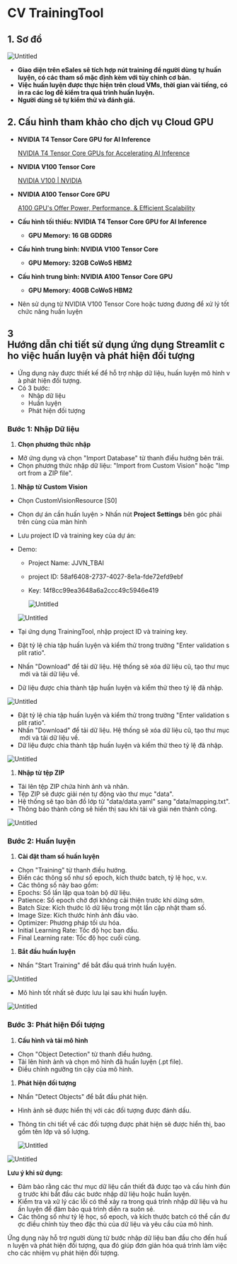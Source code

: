 # CV TrainingTool

## 1. Sơ đồ

![Untitled](images/Untitled.png)

- **Giao diện trên eSales sẽ tích hợp nút training để người dùng tự huấn luyện, có các tham số mặc định kèm với tùy chỉnh cơ bản.**
- **Việc huấn luyện được thực hiện trên cloud VMs, thời gian vài tiếng, có in ra các log để kiểm tra quá trình huấn luyện.**
- **Người dùng sẽ tự kiểm thử và đánh giá.**

## 2. Cấu hình tham khảo cho dịch vụ **Cloud GPU**

- **NVIDIA T4 Tensor Core GPU for AI Inference**
    
    [NVIDIA T4 Tensor Core GPUs for Accelerating AI Inference](https://www.nvidia.com/en-us/data-center/tesla-t4/)
    
- **NVIDIA V100 Tensor Core**
    
    [NVIDIA V100 | NVIDIA](https://www.nvidia.com/en-us/data-center/v100/)
    
- **NVIDIA A100 Tensor Core GPU**
    
    [A100 GPU's Offer Power, Performance, & Efficient Scalability](https://www.nvidia.com/en-us/data-center/a100/)
    
- **Cấu hình tối thiểu: NVIDIA T4 Tensor Core GPU for AI Inference**
    - **GPU Memory: 16 GB GDDR6**
- **Cấu hình trung bình: NVIDIA V100 Tensor Core**
    - **GPU Memory: 32GB CoWoS HBM2**
- **Cấu hình trung bình: NVIDIA A100 Tensor Core GPU**
    - **GPU Memory: 40GB CoWoS HBM2**
- Nên sử dụng từ NVIDIA V100 Tensor Core hoặc tương đương để xử lý tốt chức năng huấn luyện

## **3 Hướng dẫn chi tiết sử dụng ứng dụng Streamlit cho việc huấn luyện và phát hiện đối tượng**

- Ứng dụng này được thiết kế để hỗ trợ nhập dữ liệu, huấn luyện mô hình và phát hiện đối tượng.
- Có 3 bước:
    - Nhập dữ liệu
    - Huấn luyện
    - Phát hiện đối tượng

### Bước 1: Nhập Dữ liệu

1. **Chọn phương thức nhập**
- Mở ứng dụng và chọn "Import Database" từ thanh điều hướng bên trái.
- Chọn phương thức nhập dữ liệu: "Import from Custom Vision" hoặc "Import from a ZIP file".
1. **Nhập từ Custom Vision**
- Chọn CustomVisionResource [S0]
- Chọn dự án cần huấn luyện > Nhấn nút **Project Settings** bên góc phải trên cùng của màn hình
- Lưu project ID và training key của dự án:
- Demo:
    - Project Name: JJVN_TBAI
    - project ID: 58af6408-2737-4027-8e1a-fde72efd9ebf
    - Key: 14f8cc99ea3648a6a2ccc49c5946e419
        
        ![Untitled](images/Untitled%201.png)
        
    
    ![Untitled](images/Untitled%202.png)
    
- Tại ứng dụng TrainingTool, nhập project ID và training key.
- Đặt tỷ lệ chia tập huấn luyện và kiểm thử trong trường "Enter validation split ratio".
- Nhấn "Download" để tải dữ liệu. Hệ thống sẽ xóa dữ liệu cũ, tạo thư mục mới và tải dữ liệu về.
- Dữ liệu được chia thành tập huấn luyện và kiểm thử theo tỷ lệ đã nhập.

![Untitled](images/Untitled%203.png)

- Đặt tỷ lệ chia tập huấn luyện và kiểm thử trong trường "Enter validation split ratio".
- Nhấn "Download" để tải dữ liệu. Hệ thống sẽ xóa dữ liệu cũ, tạo thư mục mới và tải dữ liệu về.
- Dữ liệu được chia thành tập huấn luyện và kiểm thử theo tỷ lệ đã nhập.

![Untitled](images/Untitled%204.png)

1. **Nhập từ tệp ZIP**
- Tải lên tệp ZIP chứa hình ảnh và nhãn.
- Tệp ZIP sẽ được giải nén tự động vào thư mục "data".
- Hệ thống sẽ tạo bản đồ lớp từ "data/data.yaml" sang "data/mapping.txt".
- Thông báo thành công sẽ hiển thị sau khi tải và giải nén thành công.

![Untitled](images/Untitled%205.png)

### Bước 2: Huấn luyện

1. **Cài đặt tham số huấn luyện**
- Chọn "Training" từ thanh điều hướng.
- Điền các thông số như số epoch, kích thước batch, tỷ lệ học, v.v.
- Các thông số này bao gồm:
- Epochs: Số lần lặp qua toàn bộ dữ liệu.
- Patience: Số epoch chờ đợi không cải thiện trước khi dừng sớm.
- Batch Size: Kích thước lô dữ liệu trong một lần cập nhật tham số.
- Image Size: Kích thước hình ảnh đầu vào.
- Optimizer: Phương pháp tối ưu hóa.
- Initial Learning Rate: Tốc độ học ban đầu.
- Final Learning rate: Tốc độ học cuối cùng.
1. **Bắt đầu huấn luyện**
- Nhấn "Start Training" để bắt đầu quá trình huấn luyện.

![Untitled](images/Untitled%206.png)

- Mô hình tốt nhất sẽ được lưu lại sau khi huấn luyện.

![Untitled](images/Untitled%207.png)

### Bước 3: Phát hiện Đối tượng

1. **Cấu hình và tải mô hình**
- Chọn "Object Detection" từ thanh điều hướng.
- Tải lên hình ảnh và chọn mô hình đã huấn luyện (.pt file).
- Điều chỉnh ngưỡng tin cậy của mô hình.
1. **Phát hiện đối tượng**
- Nhấn "Detect Objects" để bắt đầu phát hiện.
- Hình ảnh sẽ được hiển thị với các đối tượng được đánh dấu.
- Thông tin chi tiết về các đối tượng được phát hiện sẽ được hiển thị, bao gồm tên lớp và số lượng.
    
    ![Untitled](images/Untitled%208.png)
    

![Untitled](images/Untitled%209.png)

**Lưu ý khi sử dụng:**

- Đảm bảo rằng các thư mục dữ liệu cần thiết đã được tạo và cấu hình đúng trước khi bắt đầu các bước nhập dữ liệu hoặc huấn luyện.
- Kiểm tra và xử lý các lỗi có thể xảy ra trong quá trình nhập dữ liệu và huấn luyện để đảm bảo quá trình diễn ra suôn sẻ.
- Các thông số như tỷ lệ học, số epoch, và kích thước batch có thể cần được điều chỉnh tùy theo đặc thù của dữ liệu và yêu cầu của mô hình.

Ứng dụng này hỗ trợ người dùng từ bước nhập dữ liệu ban đầu cho đến huấn luyện và phát hiện đối tượng, qua đó giúp đơn giản hóa quá trình làm việc cho các nhiệm vụ phát hiện đối tượng.